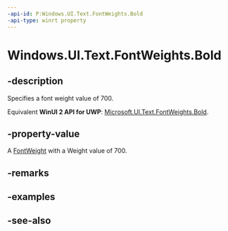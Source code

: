 ```yaml
---
-api-id: P:Windows.UI.Text.FontWeights.Bold
-api-type: winrt property
---
```


<!-- Property syntax
public Windows.UI.Text.FontWeight Bold { get; }
-->

# Windows.UI.Text.FontWeights.Bold

## -description

Specifies a font weight value of 700.

Equivalent **WinUI 2 API for UWP**: [Microsoft.UI.Text.FontWeights.Bold](/windows/winui/api/microsoft.ui.text.fontweights.bold).

## -property-value

A [FontWeight](fontweight.md) with a Weight value of 700.

## -remarks

## -examples

## -see-also
